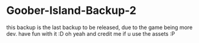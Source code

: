 # Goober-Island-Backup-2
this backup is the last backup to be released, due to the game being more dev.
have fun with it :D
oh yeah and credit me if u use the assets :P
